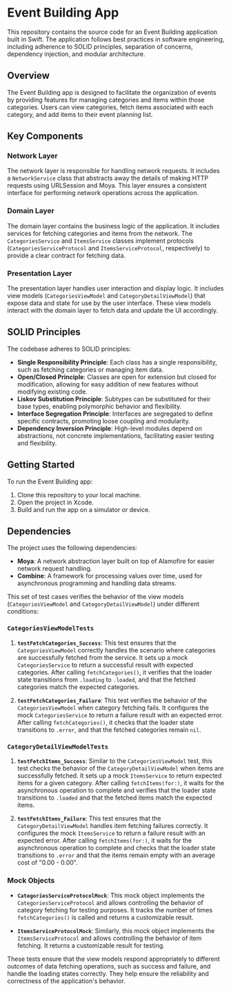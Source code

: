 
# Event Building App

This repository contains the source code for an Event Building application built in Swift. The application follows best practices in software engineering, including adherence to SOLID principles, separation of concerns, dependency injection, and modular architecture.

## Overview

The Event Building app is designed to facilitate the organization of events by providing features for managing categories and items within those categories. Users can view categories, fetch items associated with each category, and add items to their event planning list.

## Key Components

### Network Layer

The network layer is responsible for handling network requests. It includes a `NetworkService` class that abstracts away the details of making HTTP requests using URLSession and Moya. This layer ensures a consistent interface for performing network operations across the application.

### Domain Layer

The domain layer contains the business logic of the application. It includes services for fetching categories and items from the network. The `CategoriesService` and `ItemsService` classes implement protocols (`CategoriesServiceProtocol` and `ItemsServiceProtocol`, respectively) to provide a clear contract for fetching data.

### Presentation Layer

The presentation layer handles user interaction and display logic. It includes view models (`CategoriesViewModel` and `CategoryDetailViewModel`) that expose data and state for use by the user interface. These view models interact with the domain layer to fetch data and update the UI accordingly.

## SOLID Principles

The codebase adheres to SOLID principles:

- **Single Responsibility Principle**: Each class has a single responsibility, such as fetching categories or managing item data.
- **Open/Closed Principle**: Classes are open for extension but closed for modification, allowing for easy addition of new features without modifying existing code.
- **Liskov Substitution Principle**: Subtypes can be substituted for their base types, enabling polymorphic behavior and flexibility.
- **Interface Segregation Principle**: Interfaces are segregated to define specific contracts, promoting loose coupling and modularity.
- **Dependency Inversion Principle**: High-level modules depend on abstractions, not concrete implementations, facilitating easier testing and flexibility.

## Getting Started

To run the Event Building app:

1. Clone this repository to your local machine.
2. Open the project in Xcode.
3. Build and run the app on a simulator or device.

## Dependencies

The project uses the following dependencies:

- **Moya**: A network abstraction layer built on top of Alamofire for easier network request handling.
- **Combine**: A framework for processing values over time, used for asynchronous programming and handling data streams.

This set of test cases verifies the behavior of the view models (`CategoriesViewModel` and `CategoryDetailViewModel`) under different conditions:

### `CategoriesViewModelTests`

1. **`testFetchCategories_Success`**: This test ensures that the `CategoriesViewModel` correctly handles the scenario where categories are successfully fetched from the service. It sets up a mock `CategoriesService` to return a successful result with expected categories. After calling `fetchCategories()`, it verifies that the loader state transitions from `.loading` to `.loaded`, and that the fetched categories match the expected categories.

2. **`testFetchCategories_Failure`**: This test verifies the behavior of the `CategoriesViewModel` when category fetching fails. It configures the mock `CategoriesService` to return a failure result with an expected error. After calling `fetchCategories()`, it checks that the loader state transitions to `.error`, and that the fetched categories remain `nil`.

### `CategoryDetailViewModelTests`

1. **`testFetchItems_Success`**: Similar to the `CategoriesViewModel` test, this test checks the behavior of the `CategoryDetailViewModel` when items are successfully fetched. It sets up a mock `ItemsService` to return expected items for a given category. After calling `fetchItems(for:)`, it waits for the asynchronous operation to complete and verifies that the loader state transitions to `.loaded` and that the fetched items match the expected items.

2. **`testFetchItems_Failure`**: This test ensures that the `CategoryDetailViewModel` handles item fetching failures correctly. It configures the mock `ItemsService` to return a failure result with an expected error. After calling `fetchItems(for:)`, it waits for the asynchronous operation to complete and checks that the loader state transitions to `.error` and that the items remain empty with an average cost of "0.00 - 0.00".

### Mock Objects

- **`CategoriesServiceProtocolMock`**: This mock object implements the `CategoriesServiceProtocol` and allows controlling the behavior of category fetching for testing purposes. It tracks the number of times `fetchCategories()` is called and returns a customizable result.
  
- **`ItemsServiceProtocolMock`**: Similarly, this mock object implements the `ItemsServiceProtocol` and allows controlling the behavior of item fetching. It returns a customizable result for testing.

These tests ensure that the view models respond appropriately to different outcomes of data fetching operations, such as success and failure, and handle the loading states correctly. They help ensure the reliability and correctness of the application's behavior.
